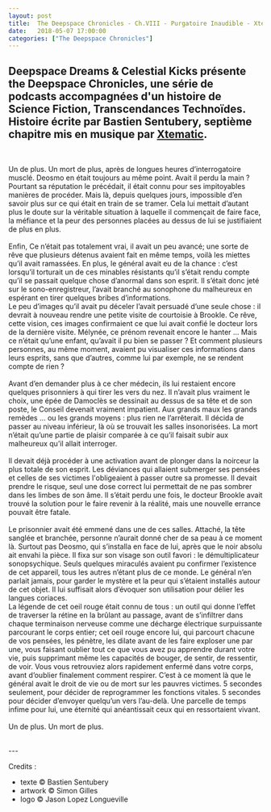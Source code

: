 ```yaml
---
layout: post
title:  The Deepspace Chronicles - Ch.VIII - Purgatoire Inaudible - Xtematic
date:   2018-05-07 17:00:00
categories: ["The Deepspace Chronicles"]
---
```


<!-- <iframe width="100%" height="300" scrolling="no" frameborder="no" allow="autoplay" src="https://w.soundcloud.com/player/?url=https%3A//api.soundcloud.com/tracks/424683870&color=%23ff5500&auto_play=false&hide_related=false&show_comments=true&show_user=true&show_reposts=false&show_teaser=true&visual=true"></iframe> -->

Deepspace Dreams & Celestial Kicks présente the Deepspace Chronicles, une série de podcasts accompagnées d'un histoire de Science Fiction, Transcendances Technoïdes. Histoire écrite par Bastien Sentubery, septième chapitre mis en musique par [Xtematic](https://www.facebook.com/XtematicXernex/).
<br>
---
<br>

Un de plus. Un mort de plus, après de longues heures d’interrogatoire musclé. Deosmo en était toujours au même point. Avait il perdu la main ? Pourtant sa réputation le précédait, il était connu pour ses impitoyables manières de procéder. Mais là, depuis quelques jours, impossible d’en savoir plus sur ce qui était en train de se tramer. Cela lui mettait d’autant plus le doute sur la véritable situation à laquelle il commençait de faire face, la méfiance et la peur des personnes placées au dessus de lui se justifiaient de plus en plus. 
<br><br>
Enfin, Ce n’était pas totalement vrai, il avait un peu avancé; une sorte de rêve que plusieurs détenus avaient fait en même temps, voilà les miettes qu’il avait ramassées. En plus, le général avait eu de la chance : c’est lorsqu’il torturait un de ces minables résistants qu’il s’était rendu compte qu’il se passait quelque chose d’anormal dans son esprit. Il s’était donc jeté sur le sono-enregistreur, l’avait branché au sonophone du malheureux en espérant en tirer quelques bribes d’informations. <br>
Le peu d’images qu’il avait pu déceler l’avait persuadé d’une seule chose : il devrait à nouveau rendre une petite visite de courtoisie à Brookle. Ce rêve, cette vision, ces images confirmaient ce que lui avait confié le docteur lors de la dernière visite. Mélynée, ce prénom revenait encore le hanter … Mais ce n’était qu’une enfant, qu’avait il pu bien se passer ? Et comment plusieurs personnes, au même moment, avaient pu visualiser ces informations dans leurs esprits, sans que d’autres, comme lui par exemple, ne se rendent compte de rien ? 
<br><br>
Avant d’en demander plus à ce cher médecin, ils lui restaient encore quelques prisonniers à qui tirer les vers du nez. Il n’avait plus vraiment le choix, une épée de Damoclès se dessinait au dessus de sa tête et de son poste, le Conseil devenait vraiment impatient. Aux grands maux les grands remèdes … ou les grands moyens : plus rien ne l’arrêterait. Il décida de passer au niveau inférieur, là où se trouvait les salles insonorisées. La mort n’était qu’une partie de plaisir comparée à ce qu’il faisait subir aux malheureux qu’il allait interroger.
<br><br>
Il devait déjà procéder à une activation avant de plonger dans la noirceur la plus totale de son esprit. Les déviances qui allaient submerger ses pensées et celles de ses victimes l'obligeaient à passer outre sa promesse. Il devait prendre le risque, seul une dose correct lui permettait de ne pas sombrer dans les limbes de son âme. Il s’était perdu une fois, le docteur Brookle avait trouvé la solution pour le faire revenir à la réalité, mais une nouvelle errance pouvait être fatale.
<br><br>
Le prisonnier avait été emmené dans une de ces salles. Attaché, la tête sanglée et branchée, personne n’aurait donné cher de sa peau à ce moment là. Surtout pas Deosmo, qui s’installa en face de lui, après que le noir absolu ait envahi la pièce. Il fixa sur son visage son outil favori : le démultiplicateur sonopsychique. Seuls quelques miraculés avaient pu confirmer l’existence de cet appareil, tous les autres n’étant plus de ce monde. Le général n’en parlait jamais, pour garder le mystère et la peur qui s’étaient installés autour de cet objet. Il lui suffisait alors d’évoquer son utilisation pour délier les langues coriaces. 
<br>La légende de cet oeil rouge était connu de tous : un outil qui donne l’effet de traverser la rétine en la brûlant au passage, avant de s’infiltrer dans chaque terminaison nerveuse comme une décharge électrique surpuissante parcourant le corps entier; cet oeil rouge encore lui, qui parcourt chacune de vos pensées, les pénètre, les dilate avant de les faire exploser une par une, vous faisant oublier tout ce que vous avez pu apprendre durant votre vie, puis supprimant même les capacités de bouger, de sentir, de ressentir, de voir. Vous vous retrouviez alors rapidement enfermé dans votre corps, avant d’oublier finalement comment respirer. C’est à ce moment là que le général avait le droit de vie ou de mort sur les pauvres victimes. 5 secondes seulement, pour décider de reprogrammer les fonctions vitales. 5 secondes pour décider d’envoyer quelqu’un vers l’au-delà. Une parcelle de temps infime pour lui, une éternité qui anéantissait ceux qui en ressortaient vivant.
<br><br>
Un de plus. Un mort de plus. 



<br>
---
<br>

Credits :

- texte © Bastien Sentubery
- artwork © Simon Gilles
- logo © Jason Lopez Longueville
